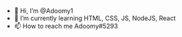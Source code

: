 - 👋 Hi, I’m @Adoomy1
- 🌱 I’m currently learning HTML, CSS, JS, NodeJS, React
- 📫 How to reach me Adoomy#5293
<!---
Adoomy1/Adoomy1 is a ✨ special ✨ repository because its `README.md` (this file) appears on your GitHub profile.
You can click the Preview link to take a look at your changes.
--->
